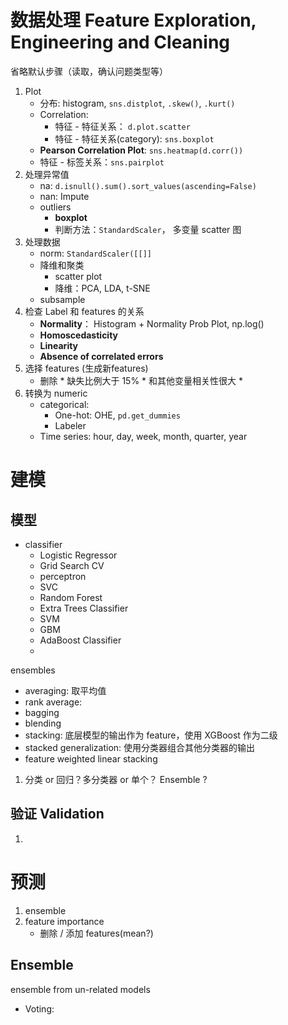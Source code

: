 

# 数据处理 Feature Exploration, Engineering and Cleaning
省略默认步骤（读取，确认问题类型等）
1. Plot
	* 分布: histogram, `sns.distplot`, `.skew()`, `.kurt()`
	* Correlation:
		* 特征 - 特征关系： `d.plot.scatter`
		* 特征 - 特征关系(category): `sns.boxplot`
	* **Pearson Correlation Plot**:   `sns.heatmap(d.corr())`
	* 特征 - 标签关系：`sns.pairplot`
2. 处理异常值
	* na: `d.isnull().sum().sort_values(ascending=False)`
	* nan: Impute
	* outliers
		* **boxplot**
		* 判断方法：`StandardScaler`， 多变量 scatter 图
3. 处理数据
	* norm: `StandardScaler([[]]`
	* 降维和聚类 
		* scatter plot
		* 降维：PCA, LDA, t-SNE
	* subsample
1. 检查 Label 和 features 的关系
	* **Normality**： Histogram +  Normality Prob Plot, np.log()
	* **Homoscedasticity**
	* **Linearity**
	* **Absence of correlated errors**
2. 选择 features (生成新features)
	* 删除
             *  缺失比例大于 15%
             *  和其他变量相关性很大
             * 
3. 转换为 numeric
	* categorical:
		*  One-hot: OHE, `pd.get_dummies`
		*  Labeler
	* Time series: hour, day, week, month, quarter, year



# 建模

## 模型

* classifier
	* Logistic Regressor
	* Grid Search CV
	* perceptron
	* SVC
	* Random Forest
	* Extra Trees Classifier
	* SVM
	* GBM
	* AdaBoost Classifier
	* 



ensembles
* averaging: 取平均值
* rank average: 
* bagging
* blending
* stacking: 底层模型的输出作为 feature，使用 XGBoost 作为二级
* stacked generalization: 使用分类器组合其他分类器的输出
* feature weighted linear stacking

1. 分类 or 回归？多分类器 or 单个？ Ensemble ?


## 验证 Validation
1. 



# 预测

1. ensemble 
2. feature importance
	* 删除 / 添加 features(mean?)

## Ensemble
ensemble from un-related models
* Voting: 









